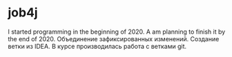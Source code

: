 # job4j

I started programming in the beginning of 2020. A am planning to finish it by the end of 2020.
Объединение зафиксированных изменений.
Создание ветки из IDEA.
В курсе производилась работа с ветками git.